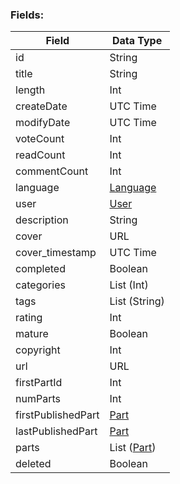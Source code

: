 ### Fields:

| Field | Data Type |
|-|-|
| id | String |
| title | String |
| length | Int |
| createDate | UTC Time |
| modifyDate | UTC Time |
| voteCount | Int |
| readCount | Int |
| commentCount | Int |
| language | [Language](./Language.md) |
| user | [User](./User.md) |
| description | String |
| cover | URL |
| cover_timestamp | UTC Time |
| completed | Boolean |
| categories | List (Int) |
| tags | List (String) |
| rating | Int |
| mature | Boolean |
| copyright | Int |
| url | URL |
| firstPartId | Int |
| numParts | Int |
| firstPublishedPart | [Part](./Part.md) |
| lastPublishedPart | [Part](./Part.md) |
| parts | List ([Part](./Part.md)) |
| deleted | Boolean |